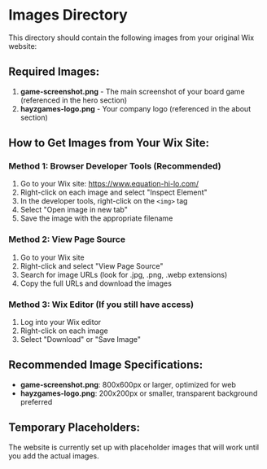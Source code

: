 # Images Directory

This directory should contain the following images from your original Wix website:

## Required Images:

1. **game-screenshot.png** - The main screenshot of your board game (referenced in the hero section)
2. **hayzgames-logo.png** - Your company logo (referenced in the about section)

## How to Get Images from Your Wix Site:

### Method 1: Browser Developer Tools (Recommended)
1. Go to your Wix site: https://www.equation-hi-lo.com/
2. Right-click on each image and select "Inspect Element" 
3. In the developer tools, right-click on the `<img>` tag
4. Select "Open image in new tab"
5. Save the image with the appropriate filename

### Method 2: View Page Source
1. Go to your Wix site
2. Right-click and select "View Page Source"
3. Search for image URLs (look for .jpg, .png, .webp extensions)
4. Copy the full URLs and download the images

### Method 3: Wix Editor (If you still have access)
1. Log into your Wix editor
2. Right-click on each image
3. Select "Download" or "Save Image"

## Recommended Image Specifications:
- **game-screenshot.png**: 800x600px or larger, optimized for web
- **hayzgames-logo.png**: 200x200px or smaller, transparent background preferred

## Temporary Placeholders:
The website is currently set up with placeholder images that will work until you add the actual images.
